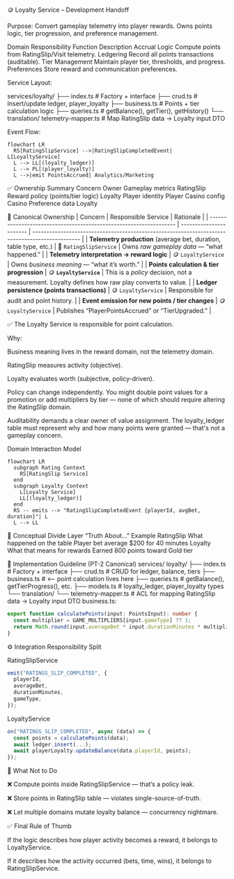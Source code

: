 🪙 Loyalty Service – Development Handoff

Purpose:
Convert gameplay telemetry into player rewards.
Owns points logic, tier progression, and preference management.

Domain Responsibility
Function	Description
Accrual Logic	Compute points from RatingSlip/Visit telemetry.
Ledgering	Record all points transactions (auditable).
Tier Management	Maintain player tier, thresholds, and progress.
Preferences	Store reward and communication preferences.

Service Layout:

services/loyalty/
 ├── index.ts              # Factory + interface
 ├── crud.ts               # Insert/update ledger, player_loyalty
 ├── business.ts           # Points + tier calculation logic
 ├── queries.ts            # getBalance(), getTier(), getHistory()
 └── translation/
      telemetry-mapper.ts  # Map RatingSlip data → Loyalty input DTO

Event Flow:
```mermaid
flowchart LR
  RS[RatingSlipService] -->|RatingSlipCompletedEvent| L[LoyaltyService]
  L --> LL[(loyalty_ledger)]
  L --> PL[(player_loyalty)]
  L -->|emit PointsAccrued| Analytics/Marketing
```
✅ Ownership Summary
Concern	Owner
Gameplay metrics	RatingSlip
Reward policy (points/tier logic)	Loyalty
Player identity	Player
Casino config	Casino
Preference data	Loyalty

🧩 Canonical Ownership
| Concern                                                            | Responsible Service     | Rationale                                                                                       |
| ------------------------------------------------------------------ | ----------------------- | ----------------------------------------------------------------------------------------------- |
| **Telemetry production** (average bet, duration, table type, etc.) | 🎯 `RatingSlipService`  | Owns *raw gameplay data* — “what happened.”                                                     |
| **Telemetry interpretation → reward logic**                        | 🪙 `LoyaltyService`     | Owns *business meaning* — “what it’s worth.”                                                    |
| **Points calculation & tier progression**                          | 🪙 **`LoyaltyService`** | This is a *policy* decision, not a measurement. Loyalty defines how raw play converts to value. |
| **Ledger persistence (points transactions)**                       | 🪙 `LoyaltyService`     | Responsible for audit and point history.                                                        |
| **Event emission for new points / tier changes**                   | 🪙 `LoyaltyService`     | Publishes “PlayerPointsAccrued” or “TierUpgraded.”                                              |

✅ The Loyalty Service is responsible for point calculation.

Why:

Business meaning lives in the reward domain, not the telemetry domain.

RatingSlip measures activity (objective).

Loyalty evaluates worth (subjective, policy-driven).

Policy can change independently.
You might double point values for a promotion or add multipliers by tier —
none of which should require altering the RatingSlip domain.

Auditability demands a clear owner of value assignment.
The loyalty_ledger table must represent why and how many points were granted — that's not a gameplay concern.

Domain Interaction Model
```mermaid
flowchart LR
  subgraph Rating Context
    RS[RatingSlip Service]
  end
  subgraph Loyalty Context
    L[Loyalty Service]
    LL[(loyalty_ledger)]
  end
  RS -- emits --> "RatingSlipCompletedEvent {playerId, avgBet, duration}"| L
  L --> LL
```       

🧠 Conceptual Divide
Layer	“Truth About…”	Example
RatingSlip	What happened on the table	Player bet average $200 for 40 minutes
Loyalty	What that means for rewards	Earned 800 points toward Gold tier     

🧩 Implementation Guideline (PT-2 Canonical)
services/
  loyalty/
    ├── index.ts               # Factory + interface
    ├── crud.ts                # CRUD for ledger, balance, tiers
    ├── business.ts            # <-- point calculation lives here
    ├── queries.ts             # getBalance(), getTierProgress(), etc.
    ├── models.ts              # loyalty_ledger, player_loyalty types
    └── translation/
        └── telemetry-mapper.ts # ACL for mapping RatingSlip data → Loyalty input DTO
business.ts:        
```ts
export function calculatePoints(input: PointsInput): number {
  const multiplier = GAME_MULTIPLIERS[input.gameType] ?? 1;
  return Math.round(input.averageBet * input.durationMinutes * multiplier);
}
```

⚙️ Integration Responsibility Split

RatingSlipService
```ts
emit("RATINGS_SLIP_COMPLETED", {
  playerId,
  averageBet,
  durationMinutes,
  gameType,
});
```

LoyaltyService

```ts
on("RATINGS_SLIP_COMPLETED", async (data) => {
  const points = calculatePoints(data);
  await ledger.insert(...);
  await playerLoyalty.updateBalance(data.playerId, points);
});
```
🚫 What Not to Do

❌ Compute points inside RatingSlipService — that’s a policy leak.

❌ Store points in RatingSlip table — violates single-source-of-truth.

❌ Let multiple domains mutate loyalty balance — concurrency nightmare.

✅ Final Rule of Thumb

If the logic describes how player activity becomes a reward,
it belongs to LoyaltyService.

If it describes how the activity occurred (bets, time, wins),
it belongs to RatingSlipService.